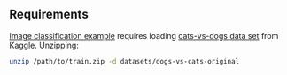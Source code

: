 
## Requirements

[Image classification example]('./Image_classification_with_convolutional_networks.ipynb') requires loading [cats-vs-dogs data set](https://www.kaggle.com/c/dogs-vs-cats/data) from Kaggle. Unzipping:
```sh
unzip /path/to/train.zip -d datasets/dogs-vs-cats-original
```
